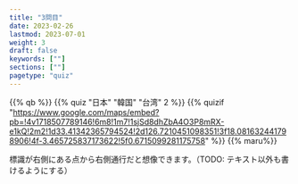 ```yaml
---
title: "3問目"
date: 2023-02-26
lastmod: 2023-07-01
weight: 3
draft: false
keywords: [""]
sections: [""]
pagetype: "quiz"
---
```


{{% qb %}}
{{% quiz "日本" "韓国" "台湾" 2 %}}
{{% quizif "https://www.google.com/maps/embed?pb=!4v1718507789146!6m8!1m7!1sjSd8dhZbA4O3P8mRX-e1kQ!2m2!1d33.41342365794524!2d126.7210451098351!3f18.081632441798906!4f-3.465725837173622!5f0.6715099281175758" %}}
{{% maru%}}

<div class="googlemap-if ansarea transparent-area">
標識が右側にある点から右側通行だと想像できます。（TODO: テキスト以外も書けるようにする）
</div>
